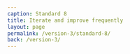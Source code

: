 ```yaml
---
caption: Standard 8
title: Iterate and improve frequently
layout: page
permalink: /version-3/standard-8/
back: /version-3/
---
```

